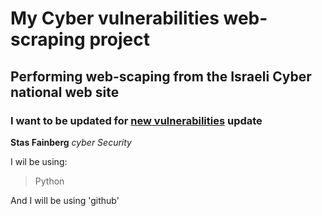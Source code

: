 # My Cyber vulnerabilities web-scraping project 
## Performing web-scaping from the Israeli Cyber national web site
### I want to be updated for <ins>new vulnerabilities</ins> update

**Stas Fainberg**
*cyber Security*

I wil be using:
> Python

And I will be using 'github'

